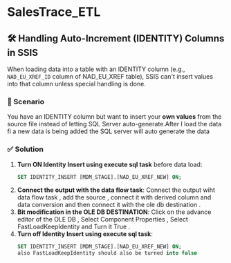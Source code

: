 # SalesTrace_ETL
## 🛠 Handling Auto-Increment (IDENTITY) Columns in SSIS

When loading data into a table with an IDENTITY column (e.g., `NAD_EU_XREF_ID` column of NAD_EU_XREF table), SSIS can't insert values into that column unless special handling is done.

### 🧩 Scenario
You have an IDENTITY column but want to insert your **own values** from the source file instead of letting SQL Server auto-generate.After I load the data fi a new data is being added the SQL server will auto generate the data

### ✅ Solution

1. **Turn ON Identity Insert using execute sql task** before data load:
   ```sql
   SET IDENTITY_INSERT [MDM_STAGE].[NAD_EU_XREF_NEW] ON;
2. **Connect the output with the data flow task**:
   Connect the output wiht data flow task , add the source , connect it with derived column and data conversion and then connect it with the ole db destination .
3. **Bit modification in the OLE DB DESTINATION**:
   Click on the advance editor of the OLE DB , Select Component Properties , Select FastLoadKeepIdentity and Turn it True .
3. **Turn off Identity Insert using execute sql task**:
   ```sql
   SET IDENTITY_INSERT [MDM_STAGE].[NAD_EU_XREF_NEW] ON;
   also FastLoadKeepIdentity should also be turned into false 
